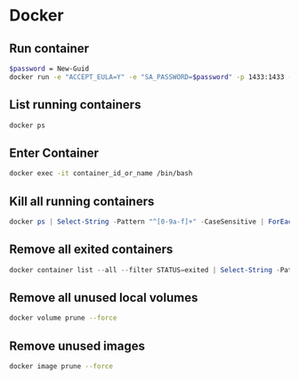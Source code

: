 # Docker

## Run container

```bash
$password = New-Guid
docker run -e "ACCEPT_EULA=Y" -e "SA_PASSWORD=$password" -p 1433:1433 -d mcr.microsoft.com/mssql/server:2019-latest
```

## List running containers

```bash
docker ps
```

## Enter Container

```bash
docker exec -it container_id_or_name /bin/bash
```

## Kill all running containers

```powershell
docker ps | Select-String -Pattern "^[0-9a-f]+" -CaseSensitive | ForEach-Object { docker kill $PSItem.Matches.Value }
```

## Remove all exited containers

```powershell
docker container list --all --filter STATUS=exited | Select-String -Pattern "^[0-9a-f]+" -CaseSensitive | ForEach-Object { docker container rm $PSItem.Matches.Value }
```

## Remove all unused local volumes

```bash
docker volume prune --force
```

## Remove unused images

```bash
docker image prune --force
```
